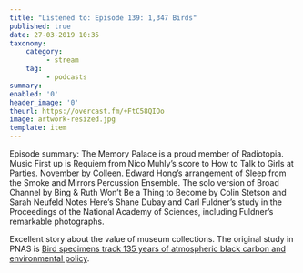 ```yaml
---
title: "Listened to: Episode 139: 1,347 Birds"
published: true
date: 27-03-2019 10:35
taxonomy:
    category:
         - stream
    tag:
         - podcasts
summary:
enabled: '0'
header_image: '0'
theurl: https://overcast.fm/+FtC58QIOo
image: artwork-resized.jpg
template: item
---
```

 
Episode summary: The Memory Palace is a proud member of Radiotopia. Music First up is Requiem from Nico Muhly’s score to How to Talk to Girls at Parties. November by Colleen. Edward Hong’s arrangement of Sleep from the Smoke and Mirrors Percussion Ensemble. The solo version of Broad Channel by Bing & Ruth Won’t Be a Thing to Become by Colin Stetson and Sarah Neufeld Notes Here’s Shane Dubay and Carl Fuldner’s study in the Proceedings of the National Academy of Sciences, including Fuldner’s remarkable photographs.

Excellent story about the value of museum collections. The original study in PNAS is [Bird specimens track 135 years of atmospheric black carbon and environmental policy](https://www.pnas.org/content/114/43/11321).
